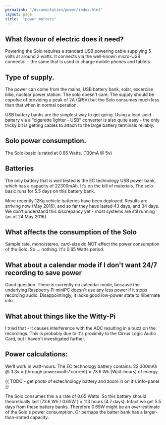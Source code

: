 ```yaml
---
permalink: "/documentation/power/index.html"
layout: page
title:  "power matters"
---
```


## What flavour of electric does it need?

Powering the Solo requires a standard USB powering cable supplying 5
volts at around 2 watts.  It connects via the well-known micro-USB
connector - the same that is used to charge mobile phones and tablets.


## Type of supply.

The power can come from the mains, USB battery bank, solar, excercise
bike, nuclear power station.  The solo doesn't care.  The supply
should be _capable_ of providing a peak of 2A (@5V) but the Solo
consumes much less than that when in normal operation.

USB battery banks are the simplest way to get going.  Using a
lead-acid battery via a "cigarette lighter - USB" converter is also
quite easy - the only tricky bit is getting cables to attach to the
large battery terminals reliably.


## Solo power consumption.

The Solo-basic is rated at 0.65 Watts.  (130mA @ 5v)


## Batteries

The only battery that is well tested is the EC technology USB power
bank, which has a capacity of 22300mAh.  It's on the bill of
materials.  The solo-basic runs for 5.5 days on this battery bank.

More recently 12Kg vehicle batteries have been deployed.  Results are
arriving now (May 2016), and so far they have lasted 43 days, and 34
days.  We don't understand this discrepancy yet - most systems are
stil running (as of 24 May 2016).


## What affects the consumption of the Solo

Sample rate, mono/stereo, card-size do NOT affect the power
consumption of the Solo.  So ... nothing.  It's 0.65 Watts period.


## What about a calendar mode if I don't want 24/7 recording to save power

Good question.  There is currently no calendar mode, because the
underlying Raspberry Pi miniPC doesn't use any less power if it stops
recording audio.  Disappointingly, it lacks good low-power state to
hibernate into.


##  What about things like the Witty-Pi

I tried that - it causes interference with the ADC resulting in a buzz
on the recordings.  This is probably due to it's proximity to the
Cirrus Logic Audio Card, but I haven't investigated further.


## Power calculations:

We'll work in watt-hours.  The EC technology battery contains:
22,300mAh @ 3.3v = (through power=volts*current) = 73.6 Wh
(Watt-hours) of energy.

{{ TODO - get photo of ectechnology battery and zoom in on it's info-panel }}

The Solo consumes this a a rate of 0.65 Watts.  So this battery should
theoretically last (73.6 Wh / 0.65W ) = 113 hours (4.7 days).  Infact
we get 5.5 days from these battery banks.  Therefore 0.65W might be an
*over*-estimate of the Solo's power consumption.  Or perhaps the
batter bank has a larger-than-stated capacity.

